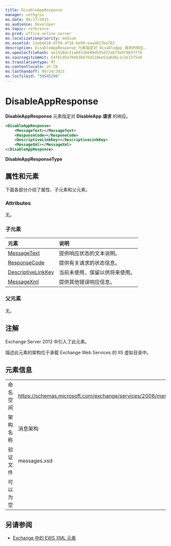 ```yaml
---
title: DisableAppResponse
manager: sethgros
ms.date: 09/17/2015
ms.audience: Developer
ms.topic: reference
ms.prod: office-online-server
ms.localizationpriority: medium
ms.assetid: 11ebe618-d759-4f16-be99-eaaa817ba782
description: DisableAppResponse 元素指定对 DisableApp 请求的响应。
ms.openlocfilehash: ee1558dc51a0453b609d595d37a673e9f903ff79
ms.sourcegitcommit: 54f6cd5a704b36b76d110ee53a6d6c1c3e15f5a9
ms.translationtype: MT
ms.contentlocale: zh-CN
ms.lasthandoff: 09/24/2021
ms.locfileid: "59545298"
---
```

# <a name="disableappresponse"></a>DisableAppResponse

**DisableAppResponse** 元素指定对 **DisableApp 请求** 的响应。 
  
```XML
<DisableAppResponse>
    <MessageText></MessageText>
    <ResponseCode></ResponeCode>
    <DescriptiveLinkKey></DescriptiveLinkKey>
    <MessageXml></MessageXml>
</DisableAppResponse>
```

 **DisableAppResponseType**
## <a name="attributes-and-elements"></a>属性和元素

下面各部分介绍了属性、子元素和父元素。
  
### <a name="attributes"></a>Attributes

无。
  
### <a name="child-elements"></a>子元素

|**元素**|**说明**|
|:-----|:-----|
|[MessageText](messagetext.md) <br/> |提供响应状态的文本说明。  <br/> |
|[ResponseCode](responsecode.md) <br/> |提供有关请求的状态信息。  <br/> |
|[DescriptiveLinkKey](descriptivelinkkey.md) <br/> |当前未使用，保留以供将来使用。  <br/> |
|[MessageXml](messagexml.md) <br/> |提供其他错误响应信息。  <br/> |
   
### <a name="parent-elements"></a>父元素

无。
  
## <a name="remarks"></a>注解

Exchange Server 2013 中引入了此元素。
  
描述此元素的架构位于承载 Exchange Web Services 的 IIS 虚拟目录中。
  
## <a name="element-information"></a>元素信息

|||
|:-----|:-----|
|命名空间  <br/> |https://schemas.microsoft.com/exchange/services/2006/messages  <br/> |
|架构名称  <br/> |消息架构  <br/> |
|验证文件  <br/> |messages.xsd  <br/> |
|可以为空  <br/> ||
   
## <a name="see-also"></a>另请参阅

- [Exchange 中的 EWS XML 元素](ews-xml-elements-in-exchange.md)

